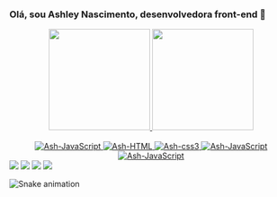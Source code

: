 ### Olá, sou Ashley Nascimento, desenvolvedora front-end 👋

<div align="center">
  <a href="https://github.com/ashley-nascimento">
  <img height="180em" src="https://github-readme-stats.vercel.app/api?username=ashley-nascimento&show_icons=true&theme=rose_pine&include_all_commits=true&count_private=true"/>
  <img height="180em" src="https://github-readme-stats.vercel.app/api/top-langs/?username=ashley-nascimento&layout=compact&langs_count=7&theme=rose_pine"/>
</div>
 
<div align="center" style="display: inline_block"><br>
  <img alt="Ash-JavaScript" src="https://img.shields.io/badge/JavaScript-F7DF1E?style=for-the-badge&logo=javascript&logoColor=white" target="_blank">
  <img alt="Ash-HTML" src="https://img.shields.io/badge/HTML5-E34F26?style=for-the-badge&logo=html5&logoColor=white" target="_blank">
  <img alt="Ash-css3" src="https://img.shields.io/badge/CSS3-1572B6?style=for-the-badge&logo=css3&logoColor=white" target="_blank">
  <img alt="Ash-JavaScript" src="https://img.shields.io/badge/JavaScript-F7DF1E?style=for-the-badge&logo=javascript&logoColor=white" target="_blank">
  <img alt="Ash-JavaScript" src="https://img.shields.io/badge/JavaScript-F7DF1E?style=for-the-badge&logo=javascript&logoColor=white" target="_blank">

</div>
  
  <div> 
  <a href="https://www.youtube.com/channel/UCINLuKrKUOWTzatY4aFJ4-w" target="_blank"><img src="https://img.shields.io/badge/YouTube-FF0000?style=for-the-badge&logo=youtube&logoColor=white" target="_blank"></a>
  <a href="https://instagram.com/imashyn" target="_blank"><img src="https://img.shields.io/badge/-Instagram-%23E4405F?style=for-the-badge&logo=instagram&logoColor=white" target="_blank"></a>
  <a href = "mailto:ashley.nandahta@gmail.com"><img src="https://img.shields.io/badge/-Gmail-%23333?style=for-the-badge&logo=gmail&logoColor=white" target="_blank"></a>
  <a href="https://www.linkedin.com/in/ashley-nascimento/" target="_blank"><img src="https://img.shields.io/badge/-LinkedIn-%230077B5?style=for-the-badge&logo=linkedin&logoColor=white" target="_blank"></a> 
 
  ![Snake animation](https://github.com/ashley-nascimento/ashley-nascimento/blob/output/github-contribution-grid-snake.svg)
 
</div>
  

